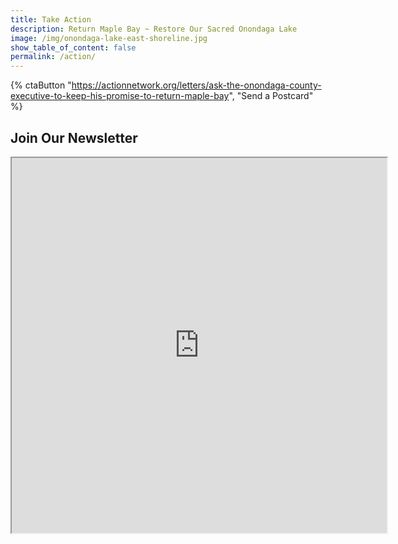 ```yaml
---
title: Take Action
description: Return Maple Bay ~ Restore Our Sacred Onondaga Lake
image: /img/onondaga-lake-east-shoreline.jpg
show_table_of_content: false
permalink: /action/
---
```


{% ctaButton "https://actionnetwork.org/letters/ask-the-onondaga-county-executive-to-keep-his-promise-to-return-maple-bay", "Send a Postcard" %}

## Join Our Newsletter

<iframe id="myIframe" src="https://cdn.forms-content.sg-form.com/fe8a454b-2e21-11ed-b233-12508c3d6c43" width="600px" height="600px" />

